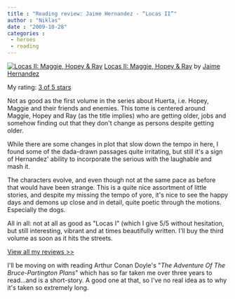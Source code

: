 ```yaml
---
title : "Reading review: Jaime Hernandez - “Locas II”"
author : "Niklas"
date : "2009-10-28"
categories : 
 - heroes
 - reading
---
```


[![Locas II: Maggie, Hopey & Ray](http://img193.imageshack.us/img193/3194/locas2.jpg)](http://www.goodreads.com/book/show/6388741-locas-ii-maggie-hopey-ray) [Locas II: Maggie, Hopey & Ray](http://www.goodreads.com/book/show/6388741-locas-ii-maggie-hopey-ray) by [Jaime Hernandez](http://www.goodreads.com/author/show/34577.Jaime_Hernandez)  
  
My rating: [3 of 5 stars](http://www.goodreads.com/review/show/73599484)

Not as good as the first volume in the series about Huerta, i.e. Hopey, Maggie and their friends and enemies. This tome is centered around Maggie, Hopey and Ray (as the title implies) who are getting older, jobs and somehow finding out that they don't change as persons despite getting older.

While there are some changes in plot that slow down the tempo in here, I found some of the dada-drawn passages quite irritating, but still it's a sign of Hernandez' ability to incorporate the serious with the laughable and mash it.

The characters evolve, and even though not at the same pace as before that would have been strange. This is a quite nice assortment of little stories, and despite my missing the tempo of yore, it's nice to see the happy days and demons up close and in detail, quite poetic through the motions. Especially the dogs.

All in all: not at all as good as "Locas I" (which I give 5/5 without hesitation, but still interesting, vibrant and at times beautifully written. I'll buy the third volume as soon as it hits the streets.

[View all my reviews >>](http://www.goodreads.com/review/list/2106358-niklas-pivic)

I'll be moving on with reading Arthur Conan Doyle's "_The Adventure Of The Bruce-Partington Plans_" which has so far taken me over three years to read...and is a short-story. A good one at that, so I've no real idea as to why it's taken so extremely long.

<script src="http://www.bookglutton.com/js/ubr/xd-ubr.js?id=1256731874;940;0;250;250" ownwin="false"></script>
